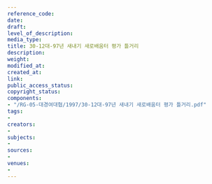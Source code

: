 ```yaml
---
reference_code: 
date: 
draft: 
level_of_description: 
media_type: 
title: 30-12대-97년 새내기 새로배움터 평가 틀거리
description: 
weight: 
modified_at: 
created_at: 
link: 
public_access_status: 
copyright_status: 
components:
- "/RG-05-대경여대협/1997/30-12대-97년 새내기 새로배움터 평가 틀거리.pdf"
tags:
- 
creators:
- 
subjects:
- 
sources:
- 
venues:
- 
---
```

